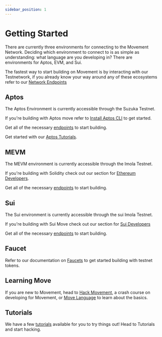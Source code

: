 ```yaml
---
sidebar_position: 1
---
```


# Getting Started

There are currently three environments for connecting to the Movement Network. Deciding which environment to connect to is as simple as understanding: what language are you developing in? There are environments for Aptos, EVM, and Sui. 

The fastest way to start building on Movement is by interacting with our Testnetwork, if you already know your way around any of these ecosystems refer to our [Network Endpoints](/developers/networkEndpoints)

## Aptos

The Aptos Environment is currently accessible through the Suzuka Testnet.

If you're building with Aptos move refer to [Install Aptos CLI](https://aptos.dev/en/build/cli#-install-the-aptos-cli) to get started. 

Get all of the necessary [endpoints](/developers/networkEndpoints#aptos-environment) to start building.

Get started with our [Aptos Tutorials](/developers/tutorials/Deploy/aptosmodule).


## MEVM

The MEVM environment is currently accessible through the Imola Testnet.

If you're building with Solidity check out our section for [Ethereum Developers](/category/evm-contracts).

Get all of the necessary [endpoints](/developers/networkEndpoints#evm-environment) to start building.

## Sui

The Sui environment is currently accessible through the sui Imola Testnet.

If you're building with Sui Move check out our section for [Sui Developers](/developers/tutorials/Deploy/suimodule)

Get all of the necessary [endpoints](/developers/networkEndpoints#sui-environment) to start building.

## Faucet 

Refer to our documentation on [Faucets](/general/UsingMovement/faucet) to get started building with testnet tokens.

## Learning Move 

If you are new to Movement, head to [Hack Movement](https://hack.movementlabs.xyz/), a crash course on developing for Movement, or [Move Language](https://aptos.dev/en/build/smart-contracts/book) to learn about the basics.

## Tutorials

We have a few [tutorials](/category/tutorials) available for you to try things out! Head to Tutorials and start hacking.

